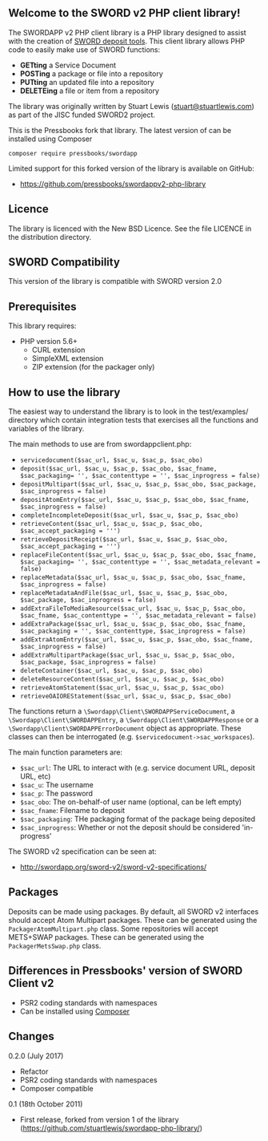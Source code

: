 Welcome to the SWORD v2 PHP client library!
-------------------------------------------

The SWORDAPP v2 PHP client library is a PHP library designed to assist with the creation of 
[SWORD deposit tools](http://swordapp.org/about/). This client library allows PHP code to easily make use of SWORD 
functions:

 + **GETting** a Service Document
 + **POSTing** a package or file into a repository
 + **PUTting** an updated file into a repository
 + **DELETEing** a file or item from a repository

The library was originally written by Stuart Lewis (stuart@stuartlewis.com) as part of the JISC funded SWORD2 project.

This is the Pressbooks fork that library. The latest version of can be installed using Composer

    composer require pressbooks/swordapp  

Limited support for this forked version of the library is available on GitHub:

 + https://github.com/pressbooks/swordappv2-php-library

Licence
-------
The library is licenced with the New BSD Licence. See the file LICENCE in the distribution directory.


SWORD Compatibility
-------------------
This version of the library is compatible with SWORD version 2.0


Prerequisites
-------------
This library requires:

 + PHP version 5.6+
   + CURL extension
   + SimpleXML extension
   + ZIP extension (for the packager only)


How to use the library
----------------------
The easiest way to understand the library is to look in the test/examples/ directory which contain integration tests 
that exercises all the  functions and variables of the library.

The main methods to use are from swordappclient.php:

 + `servicedocument($sac_url, $sac_u, $sac_p, $sac_obo)`
 + `deposit($sac_url, $sac_u, $sac_p, $sac_obo, $sac_fname, $sac_packaging= '', $sac_contenttype = '', $sac_inprogress = false)`
 + `depositMultipart($sac_url, $sac_u, $sac_p, $sac_obo, $sac_package, $sac_inprogress = false)`
 + `depositAtomEntry($sac_url, $sac_u, $sac_p, $sac_obo, $sac_fname, $sac_inprogress = false)`
 + `completeIncompleteDeposit($sac_url, $sac_u, $sac_p, $sac_obo)`
 + `retrieveContent($sac_url, $sac_u, $sac_p, $sac_obo, $sac_accept_packaging = ''')`
 + `retrieveDepositReceipt($sac_url, $sac_u, $sac_p, $sac_obo, $sac_accept_packaging = ''')`
 + `replaceFileContent($sac_url, $sac_u, $sac_p, $sac_obo, $sac_fname, $sac_packaging= '', $sac_contenttype = '', $sac_metadata_relevant = false)`
 + `replaceMetadata($sac_url, $sac_u, $sac_p, $sac_obo, $sac_fname, $sac_inprogress = false)`
 + `replaceMetadataAndFile($sac_url, $sac_u, $sac_p, $sac_obo, $sac_package, $sac_inprogress = false)`
 + `addExtraFileToMediaResource($sac_url, $sac_u, $sac_p, $sac_obo, $sac_fname, $sac_contenttype = '', $sac_metadata_relevant = false)`
 + `addExtraPackage($sac_url, $sac_u, $sac_p, $sac_obo, $sac_fname, $sac_packaging = '', $sac_contenttype, $sac_inprogress = false)`
 + `addExtraAtomEntry($sac_url, $sac_u, $sac_p, $sac_obo, $sac_fname, $sac_inprogress = false)`
 + `addExtraMultipartPackage($sac_url, $sac_u, $sac_p, $sac_obo, $sac_package, $sac_inprogress = false)`
 + `deleteContainer($sac_url, $sac_u, $sac_p, $sac_obo)`
 + `deleteResourceContent($sac_url, $sac_u, $sac_p, $sac_obo)`
 + `retrieveAtomStatement($sac_url, $sac_u, $sac_p, $sac_obo)`
 + `retrieveOAIOREStatement($sac_url, $sac_u, $sac_p, $sac_obo)`

The functions return a `\Swordapp\Client\SWORDAPPServiceDocument`, a `\Swordapp\Client\SWORDAPPEntry`, a 
`\Swordapp\Client\SWORDAPPResponse` or a `\Swordapp\Client\SWORDAPPErrorDocument` object as appropriate. These classes 
can then be interrogated (e.g. `$servicedocument->sac_workspaces`).

The main function parameters are:

 + `$sac_url`: The URL to interact with (e.g. service document URL, deposit URL, etc)
 + `$sac_u`: The username
 + `$sac_p`: The password
 + `$sac_obo`: The on-behalf-of user name (optional, can be left empty)
 + `$sac_fname`: Filename to deposit
 + `$sac_packaging`: THe packaging format of the package being deposited
 + `$sac_inprogress`: Whether or not the deposit should be considered 'in-progress'

The SWORD v2 specification can be seen at:

 + http://swordapp.org/sword-v2/sword-v2-specifications/


Packages
--------
Deposits can be made using packages.  By default, all SWORD v2 interfaces should accept Atom Multipart packages.  These 
can be generated using the `PackagerAtomMultipart.php` class. Some repositories will accept METS+SWAP packages. 
These can be generated using the `PackagerMetsSwap.php` class.


Differences in Pressbooks' version of SWORD Client v2
-----------------------------------------------------

 + PSR2 coding standards with namespaces
 + Can be installed using [Composer](https://getcomposer.org/)

Changes
-------
0.2.0 (July 2017)
 + Refactor
 + PSR2 coding standards with namespaces
 + Composer compatible

0.1 (18th October 2011)
 - First release, forked from version 1 of the library
   (https://github.com/stuartlewis/swordapp-php-library/)
